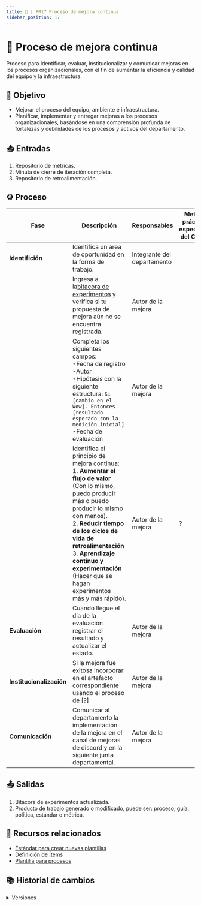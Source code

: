 ```yaml
---
title: 🥩 | PR17 Proceso de mejora continua
sidebar_position: 17
---
```

# 🥩 Proceso de mejora continua

Proceso para identificar, evaluar, institucionalizar y comunicar mejoras en los procesos organizacionales, con el fin de aumentar la eficiencia y calidad del equipo y la infraestructura.

## 🎯 Objetivo

- Mejorar el proceso del equipo, ambiente e infraestructura.
- Planificar, implementar y entregar mejoras a los procesos organizacionales, basándose en una comprensión profunda de fortalezas y debilidades de los procesos y activos del departamento.

## 📥 Entradas

1. Repositorio de métricas.
2. Minuta de cierre de iteración completa.
3. Repositorio de retroalimentación.

## ⚙️ Proceso


| Fase                      | Descripción                                                                                                                                                                                                                                                                                                                                       | Responsables                | Meta y práctica específica del CMMI |
| ------------------------- | -------------------------------------------------------------------------------------------------------------------------------------------------------------------------------------------------------------------------------------------------------------------------------------------------------------------------------------------------- | --------------------------- | ------------------------------------- |
| **Identifición**         | Identifica un área de oportunidad en la forma de trabajo.                                                                                                                                                                                                                                                                                         | Integrante del departamento |                                       |
|                           | Ingresa a la[bitacora de experimentos](https://docs.google.com/spreadsheets/d/1ZUskMYliQ5rVRFKRUb73bi6RmcTdEz7id3t4mOOw-ZI/edit?usp=sharing) y verifica si tu propuesta de mejora aún no se encuentra registrada.                                                                                                                                 | Autor de la mejora          |                                       |
|                           | Completa los siguientes campos:<br/>-Fecha de registro <br/>-Autor  <br/>-Hipótesis con la siguiente estructura: `Si [cambio en el Wow]. Entonces [resultado esperado con la medición inicial]` <br/>-Fecha de evaluación                                                                                                                      | Autor de la mejora          |                                       |
|                           | Identifica el principio de mejora continua:<br/> 1. **Aumentar el flujo de valor** (Con lo mismo, puedo producir más o puedo producir lo mismo con menos). <br/> 2. **Reducir tiempo de los ciclos de vida de retroalimentación** <br/> 3. **Aprendizaje continuo y experimentación** (Hacer que se hagan experimentos más y más rápido). | Autor de la mejora          | ?                                     |
| **Evaluación**           | Cuando llegue el día de la evaluación registrar el resultado y actualizar el estado.                                                                                                                                                                                                                                                             | Autor de la mejora          |                                       |
| **Institucionalización** | Si la mejora fue exitosa incorporar en el artefacto correspondiente usando el proceso de [?]                                                                                                                                                                                                                                                       | Autor de la mejora          |                                       |
| **Comunicación**         | Comunicar al departamento la implementación de la mejora en el canal de mejoras de discord y en la siguiente junta departamental.                                                                                                                                                                                                                 | Autor de la mejora          |                                       |

## 📤 Salidas

1. Bitácora de experimentos actualizada.
2. Producto de trabajo generado o modificado, puede ser: proceso, guía, política, estándar o métrica.

## 📎 Recursos relacionados

- [Estándar para crear nuevas plantillas](/docs/next/standards/estandar-plantillas)
- [Definición de Ítems](/docs/next/procesos/PR2-definicion-items)
- [Plantilla para procesos](/docs/next/plantillas/plantilla-procesos)

## 📚 Historial de cambios

<details>
  <summary>Versiones</summary>
| **Versión** | **Descripción**              | **Fecha**  | **Colaborador**                        |
| -------------------- | ----------------------------- | ---------- | -------------------------------------- |
| **1.0.0**            | Creación inicial del proceso | 15/05/2025 | Paola María Garrido, Valeria Zúñiga |
</details>
